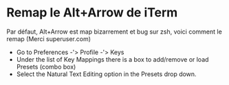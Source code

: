 # Remap le Alt+Arrow de iTerm

Par défaut, Alt+Arrow est map bizarrement et bug sur zsh, voici comment
le remap (Merci superuser.com)

* Go to Preferences -'> Profile -'> Keys
* Under the list of Key Mappings there is a box to add/remove or load
    Presets (combo box)
* Select the Natural Text Editing option in the Presets drop down.

